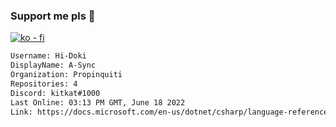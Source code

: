 ### Support me pls 🙏

[![ko - fi](https://ko-fi.com/img/githubbutton_sm.svg)](https://ko-fi.com/O5O4D6DP7)

  ```txt
  Username: Hi-Doki
  DisplayName: A-Sync
  Organization: Propinquiti
  Repositories: 4
  Discord: kitkat#1000
  Last Online: 03:13 PM GMT, June 18 2022
  Link: https://docs.microsoft.com/en-us/dotnet/csharp/language-reference/keywords/async
  ```       